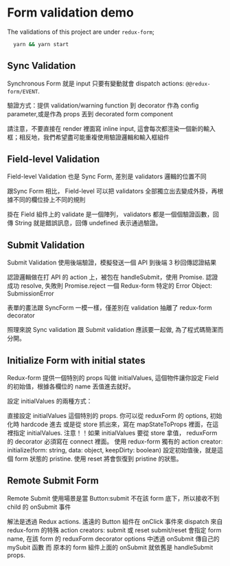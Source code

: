 # Form validation demo

The validations of this project are under `redux-form`;

```sh
  yarn && yarn start
```

## Sync Validation

Synchronous Form 就是 input 只要有變動就會 dispatch actions: `@@redux-form/EVENT`.

驗證方式：提供 validation/warning function 到 decorator 作為 config parameter,或是作為 props 丟到 decorated form component

請注意，不要直接在 render 裡面寫 inline input, 這會每次都渲染一個新的輸入框；相反地，我們希望盡可能重複使用驗證邏輯和輸入框組件

## Field-level Validation

Field-level Validation 也是 Sync Form, 差別是 validators 邏輯的位置不同

跟Sync Form 相比， Field-level 可以把 validators 全部獨立出去變成外掛，再根據不同的欄位掛上不同的規則

掛在 Field 組件上的 validate 是一個陣列， validators 都是一個個驗證函數，回傳 String 就是錯誤訊息，回傳 undefined 表示通過驗證。

## Submit Validation

Submit Validation 使用後端驗證，模擬發送一個 API 到後端 3 秒回傳認證結果

認證邏輯做在打 API 的 action 上，被包在 handleSubmit，使用 Promise. 認證成功 resolve, 失敗則 Promise.reject 一個 Redux-form 特定的 Error Object: SubmissionError

表單的畫法跟 SyncForm 一模一樣，僅差別在 validation 抽離了 redux-form decorator

照理來說 Sync validation 跟 Submit validation 應該要一起做, 為了程式碼簡潔而分開。

## Initialize Form with initial states

Redux-form 提供一個特別的 props 叫做 initialValues, 這個物件讓你設定 Field 的初始值，根據各欄位的 name 丟值進去就好。

設定 initialValues 的兩種方式：

直接設定 initialValues 這個特別的 props.
你可以從 reduxForm 的 options, 初始化時 hardcode 進去
或是從 store 抓出來，寫在 mapStateToProps 裡面，在這裡指定 initialValues. 注意！！如果 initialValues 要從 store 拿值， reduxForm 的 decorator 必須寫在 connect 裡面。
使用 redux-form 獨有的 action creator: initialize(form: string, data: object, keepDirty: boolean)
設定初始值後，就是這個 form 狀態的 pristine. 使用 reset 將會恢復到 pristine 的狀態。

## Remote Submit Form

Remote Submit 使用場景是當 Button:submit 不在該 form 底下，所以接收不到 child 的 onSubmit 事件

解法是透過 Redux actions.
遙遠的 Button 組件在 onClick 事件來 dispatch 來自 redux-form 的特殊 action creators: submit 或 reset
submit/reset 會指定 form name, 在該 form 的 reduxForm decorator options 中透過 onSubmit 傳自己的 mySubit 函數
而 原本的 form 組件上面的 onSubmit 就依舊是 handleSubmit props.